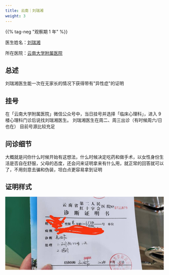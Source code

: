```yaml
---
title: 云南｜刘瑞湘
weight: 3
---
```


{{% tag-neg "观察期 1 年" %}}

医生姓名：[刘瑞湘](https://www.haodf.com/doctor/9032033119.html)

所在医院：[云南大学附属医院](https://amap.com/place/B036702BB0)

## 总述

刘瑞湘医生能一次在无家长的情况下获得带有"异性症"的证明

## 挂号

在「云南大学附属医院」微信公众号中，当日挂号并选择「临床心理科」，进入 9 楼心理科门诊后说找刘瑞湘医生。
刘瑞湘医生在周二、周三出诊（有时候周六/日也在）
目前号源比较充足

## 问诊细节

大概就是问你什么时候开始有这想法，什么时候决定吃药和做手术，以女性身份生活是否自在舒服，父母的态度，还会问来证明拿来有什么用，就正常的回答就可以了，不用刻意去骗和伪装，坦白点更容易拿到证明

## 证明样式

![proof](proof.jpg)

